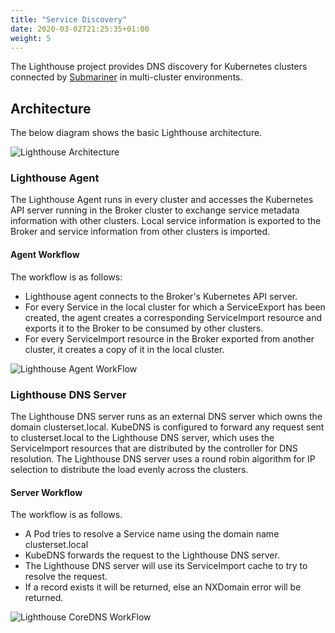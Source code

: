 ```yaml
---
title: "Service Discovery"
date: 2020-03-02T21:25:35+01:00
weight: 5
---
```


The Lighthouse project provides DNS discovery for Kubernetes clusters connected by
[Submariner](https://github.com/submariner-io/submariner) in multi-cluster environments.

## Architecture

The below diagram shows the basic Lighthouse architecture.

![Lighthouse Architecture](/images/lighthouse/architecture.png)

### Lighthouse Agent

The Lighthouse Agent runs in every cluster and accesses the Kubernetes API server running in
the Broker cluster to exchange service metadata information with other clusters. Local service
information is exported to the Broker and service information from other clusters is imported.

#### Agent Workflow

The workflow is as follows:

- Lighthouse agent connects to the Broker's Kubernetes API server.
- For every Service in the local cluster for which a ServiceExport has been created, the agent creates a corresponding
ServiceImport resource and exports it to the Broker to be consumed by other clusters.
- For every ServiceImport resource in the Broker exported from another cluster,
it creates a copy of it in the local cluster.

![Lighthouse Agent WorkFlow](/images/lighthouse/controllerWorkFlow.png)
<!-- Image Source: /images/lighthouse/source/controllerWorkFlow.vsdx  -->

### Lighthouse DNS Server

The Lighthouse DNS server runs as an external DNS server which owns the domain clusterset.local.
KubeDNS is configured to forward any request sent to clusterset.local to the Lighthouse DNS server,
which uses the ServiceImport resources that are distributed by the controller for DNS resolution. The
Lighthouse DNS server uses a round robin algorithm for IP selection to distribute the load evenly across the clusters.

#### Server Workflow

The workflow is as follows.

- A Pod tries to resolve a Service name using the domain name clusterset.local
- KubeDNS forwards the request to the Lighthouse DNS server.
- The Lighthouse DNS server will use its ServiceImport cache to try to resolve the request.
- If a record exists it will be returned, else an NXDomain error will be returned.

![Lighthouse CoreDNS WorkFlow](/images/lighthouse/coreDNSWorkFlow.png)
<!-- Image Source: /images/lighthouse/source/coreDNSWorkFlow.vsdx -->
